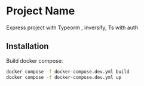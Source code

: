 # Project Name

Express project with Typeorm , inversify, Ts with auth

## Installation

Build docker compose:

```bash
docker compose -f docker-compose.dev.yml build
docker compose -f docker-compose.dev.yml up
